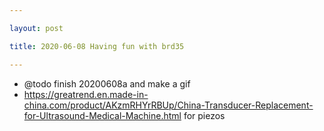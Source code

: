 ```yaml
---

layout: post

title: 2020-06-08 Having fun with brd35

---
```



-   @todo finish 20200608a and make a gif
-   https://greatrend.en.made-in-china.com/product/AKzmRHYrRBUp/China-Transducer-Replacement-for-Ultrasound-Medical-Machine.html
    for piezos

